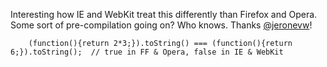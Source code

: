 Interesting how IE and WebKit treat this differently than Firefox and Opera. Some sort of pre-compilation going on? Who knows. Thanks [@jeronevw](http://twitter.com/jeronevw)!

```
    (function(){return 2*3;}).toString() === (function(){return 6;}).toString();  // true in FF & Opera, false in IE & WebKit
```